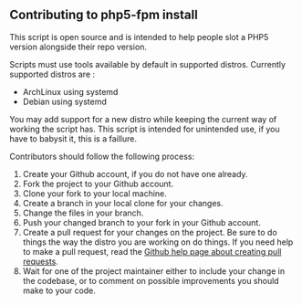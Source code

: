 Contributing to php5-fpm install
--------------------------

This script is open source and is intended to help people slot a PHP5 version alongside their repo version.

Scripts must use tools available by default in supported distros.
Currently supported distros are :
* ArchLinux using systemd
* Debian using systemd

You may add support for a new distro while keeping the current way of working the script has.
This script is intended for unintended use, if you have to babysit it, this is a faillure.

Contributors should follow the following process:

1. Create your Github account, if you do not have one already.
2. Fork the project to your Github account.
3. Clone your fork to your local machine.
4. Create a branch in your local clone for your changes.
5. Change the files in your branch.
6. Push your changed branch to your fork in your Github account.
7. Create a pull request for your changes on the project. Be sure to do things the way the distro you are working on do things. If you need help to make a pull request, read the [Github help page about creating pull requests][1].
8. Wait for one of the project maintainer either to include your change in the codebase, or to comment on possible improvements you should make to your code.


[1]: https://help.github.com/articles/using-pull-requests

